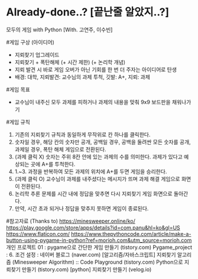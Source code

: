 # Already-done..? [끝난줄 알았지..?]

모두의 게임 with Python [With. 고연주, 이수빈]

#게임 구상 (아이디어)
- 지뢰찾기 업그레이드
- 지뢰찾기 + 폭탄해체 (+ 시간 제한) (+ 논리학 개념)
- 지뢰 발견 시 바로 게임 오버가 아닌 기회를 한 번 더 주자는 아이디어로 탄생
- 배경: 대학, 지뢰발견: 교수님의 과제 투척, 깃발: A+, 지뢰: 과제

#게임 목표
- 교수님이 내주신 모두 과제를 피하거나 과제의 내용을 맞춰 9x9 보드판을 채워나가기

#게임 규칙
1. 기존의 지뢰찾기 규칙과 동일하게 무작위로 칸 하나를 클릭한다. 
2. 숫자일 경우, 해당 칸의 숫자만 공개, 공백일 경우, 공백을 둘려싼 모든 숫자를 공개, 과제일 경우, 폭탄 해체 게임으로 전환된다. 
3. (과제 클릭 X) 숫자는 주위 8칸 안에 있는 과제의 수를 의미한다. 과제가 있다고 예상되는 곳에 A+를 투척한다.
4. 1.~3. 과정을 반복하여 모든 과제의 위치에 A+를 두면 게임을 승리한다.
5. (과제 클릭 O) 교수님이 과제를 내주셨다는 메시지가 뜨며 과제 해결 게임으로 화면이 전환된다.
6. 논리학 추론 문제를 시간 내에 정답을 맞추면 다시 지뢰찾기 게임 화면으로 돌아간다. 
7. 만약, 시간 초과 되거나 정답을 맞추지 못하면 게임이 종료된다.

#참고자료 (Thanks to)
https://minesweeper.online/ko/
https://play.google.com/store/apps/details?id=com.panu&hl=ko&gl=US
https://www.flaticon.com/
https://www.thepythoncode.com/article/make-a-button-using-pygame-in-python?ref=morioh.com&utm_source=morioh.com
개인 프로젝트 01 : pygame으로 간단한 게임 만들기 (tistory.com)
Pygame_project : 6. 조건 설정 : 네이버 블로그 (naver.com)
[알고리즘/자바스크립트] 지뢰찾기 알고리즘 (Minesweeper Algorithm) :: Code Playground (tistory.com)
Python으로 지뢰찾기 만들기 (tistory.com)
[python] 지뢰찾기 만들기 (velog.io)
